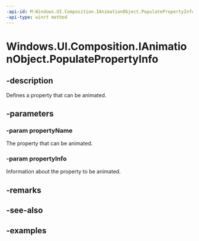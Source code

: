 ```yaml
---
-api-id: M:Windows.UI.Composition.IAnimationObject.PopulatePropertyInfo(System.String,Windows.UI.Composition.AnimationPropertyInfo)
-api-type: winrt method
---
```


<!-- Method syntax.
public void IAnimationObject.PopulatePropertyInfo(String propertyName, AnimationPropertyInfo propertyInfo)
-->

# Windows.UI.Composition.IAnimationObject.PopulatePropertyInfo

## -description

Defines a property that can be animated.



## -parameters
### -param propertyName

The property that can be animated.

### -param propertyInfo

Information about the property to be animated.

## -remarks

## -see-also

## -examples

